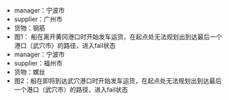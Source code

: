 - manager：宁波市
- supplier：广州市
- 货物：钢筋
- 图1： 船在离开黄冈港口时开始发车运货，在起点处无法规划出到达最后一个港口（武穴市）的路径，进入fail状态
- manager：宁波市
- supplier：福州市
- 货物：螺丝
- 图2：船在即将到达武穴港口时开始发车运货，在起点处无法规划出到达最后一个港口（武穴市）的路径，进入fail状态
 